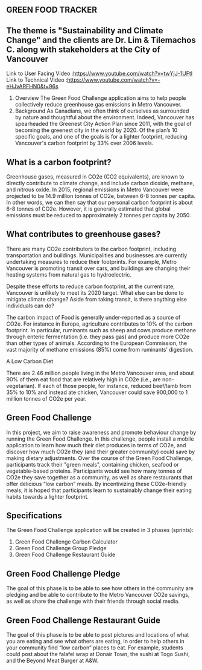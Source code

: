 ## GREEN FOOD TRACKER

## The theme is "Sustainability and Climate Change" and the clients are Dr. Lim & Tilemachos C. along with stakeholders at the City of Vancouver

Link to User Facing Video :https://www.youtube.com/watch?v=twYjJ-1UFtI
Link to Technical Video :https://www.youtube.com/watch?v=-eHJvARFHN0&t=96s

1. Overview
The Green Food Challenge application aims to help people collectively reduce greenhouse
gas emissions in Metro Vancouver.
2. Background
As Canadians, we often think of ourselves as surrounded by nature and thoughtful about
the environment. Indeed, Vancouver has spearheaded the Greenest City Action Plan since
2011, with the goal of becoming the greenest city in the world by 2020. Of the plan’s 10
specific goals, and one of the goals is for a lighter footprint, reducing Vancouver's carbon
footprint by 33% over 2006 levels.

## What is a carbon footprint?
Greenhouse gases, measured in CO2e (CO2 equivalents), are known to directly contribute
to climate change, and include carbon dioxide, methane, and nitrous oxide. In 2015,
regional emissions in Metro Vancouver were projected to be 14.9 million tonnes of CO2e,
between 6-8 tonnes per capita. In other words, we can then say that our personal carbon
footprint is about 6-8 tonnes of CO2e. However, it is generally estimated that global
emissions must be reduced to approximately 2 tonnes per capita by 2050.

## What contributes to greenhouse gases?
There are many CO2e contributors to the carbon footprint, including transportation and
buildings. Municipalities and businesses are currently
undertaking measures to reduce their footprints. For example, Metro Vancouver is promoting transit
over cars, and buildings are changing their heating systems from natural gas
to hydroelectric.

Despite these efforts to reduce carbon footprint, at the current rate, Vancouver is unlikely
to meet its 2020 target. What else can be done to mitigate climate change? Aside from taking transit,
is there anything else individuals can do?

The carbon impact of Food is generally under-reported as a source of CO2e. For instance in Europe, agriculture
contributes to 10% of the carbon footprint. In particular, ruminants such as sheep and
cows produce methane through enteric fermentation (i.e. they pass gas) and produce more
CO2e than other types of animals. According to the European Commission, the vast
majority of methane emissions (85%) come from ruminants’ digestion.

A Low Carbon Diet

There are 2.46 million people living in the Metro Vancouver area, and about 90% of them
eat food that are relatively high in CO2e (i.e., are non-vegetarian). If each of those people,
for instance, reduced beef/lamb from 35% to 10% and instead ate chicken, Vancouver
could save 900,000 to 1 million tonnes of CO2e per year.

## Green Food Challenge

In this project, we aim to raise awareness and promote behaviour change by running the
Green Food Challenge. In this challenge, people install a mobile application to learn how
much their diet produces in terms of CO2e, and discover how much CO2e they (and their
greater community) could save by making dietary adjustments.
Over the course of the Green Food Challenge, participants track their "green meals",
containing chicken, seafood or vegetable-based proteins. Participants would see how many
tonnes of CO2e they save together as a community, as well as share restaurants that offer
delicious “low carbon” meals. By incentivizing these CO2e-friendly meals, it is hoped that
participants learn to sustainably change their eating habits towards a lighter footprint.

## Specifications

The Green Food Challenge application will be created in 3 phases (sprints):
1. Green Food Challenge Carbon Calculator
2. Green Food Challenge Group Pledge
3. Green Food Challenge Restaurant Guide

## Green Food Challenge Pledge

The goal of this phase is to be able to see how others in the community are pledging and
be able to contribute to the Metro Vancouver CO2e savings, as well as share the challenge
with their friends through social media.

## Green Food Challenge Restaurant Guide

The goal of this phase is to be able to post pictures and locations of what you are eating
and see what others are eating, in order to help others in your community find “low
carbon” places to eat. For example, students could post about the falafel wrap at Donair
Town, the sushi at Togo Sushi, and the Beyond Meat Burger at A&W.

